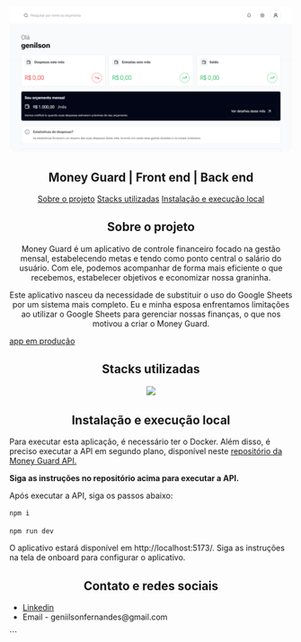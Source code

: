 <img src="ui_02.png">

<h2 align="center">Money Guard | Front end | Back end</h1>

  <p align="center" id="menu">
    <a href="#sobre-o-projeto">Sobre o projeto</a>
    <a href="#stacks-utilizadas">Stacks utilizadas</a>
    <a href="#instalação-e-execução-local">Instalação e execução local</a>
  </p>

  <h2 align="center" id="sobre-o-projeto">Sobre o projeto</h2>

  <p align="center">
    Money Guard é um aplicativo de controle financeiro focado na gestão mensal, estabelecendo metas e tendo como ponto central o salário do usuário. Com ele, podemos acompanhar de forma mais eficiente o que recebemos, estabelecer objetivos e economizar nossa graninha.
  <p>
 <p align="center">
  Este aplicativo nasceu da necessidade de substituir o uso do Google Sheets por um sistema mais completo. Eu e minha esposa enfrentamos limitações ao utilizar o Google Sheets para gerenciar nossas finanças, o que nos motivou a criar o Money Guard. 
</p>

<a href=https://moneyguard.netlify.app/>app em produção</a>

  <h2 align="center" id="stacks-utilizadas">Stacks utilizadas</h2>
<p align="center">
  <a href="https://skillicons.dev">
    <img src="https://skillicons.dev/icons?i=git,docker,ts,netlify,nodejs,postgres,prisma,react,redux,supabase,tailwind,figma" />
  </a>
</p>

  <h2 id="instalação-e-execução-local" align="center"> Instalação e execução local </h2>
  
  <p>
  Para executar esta aplicação, é necessário ter o Docker. Além disso, é preciso executar a API em segundo plano, disponível neste 
     <a href="https://github.com/geniilsonfernandes/moneyguard-api">repositório da Money Guard API.</a>

<b>Siga as instruções no repositório acima para executar a API.</b>

  </p>

  <p>
Após executar a API, siga os passos abaixo:
  </p>
  
  
  ```
  npm i

npm run dev

```

<p>
O aplicativo estará disponível em http://localhost:5173/. Siga as instruções na tela de onboard para configurar o aplicativo.
</p>



<h2 align="center">Contato e redes sociais</h2>
<ul>
  <li>
    <a href="https://www.linkedin.com/in/genilson-fernandes">Linkedin</a>
  </li>
  <li>
    Email - geniilsonfernandes@gmail.com
  </li>
</ul>
```
